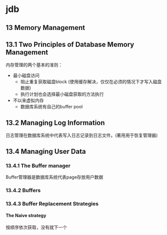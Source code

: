 # jdb

## 13 Memory Management

## 13.1 Two Principles of Database Memory Management

内存管理的两个基本的准则：
- 最小磁盘访问
  - 阻止重复获取磁盘block (使用缓存解决，仅仅在必须的情况下才写入磁盘数据)
  - 执行计划也会选择最小磁盘获取的方法执行
- 不以来虚拟内存
  - 数据库系统有自己的buffer pool


## 13.2 Managing Log Information

 日志管理在数据库系统中代表写入日志记录到日志文件。(著用用于恢复管理器)
 
 ## 13.4 Managing User Data
 
 ### 13.4.1 The Buffer manager
 
 Buffer管理器是数据库系统代表page存放用户数据
 
 ### 13.4.2 Buffers
 
 ### 13.4.3 Buffer Replacement Strategies
 
 #### The Naive strategy
 
 按顺序依次获取，没有就下一个
 
 #### 